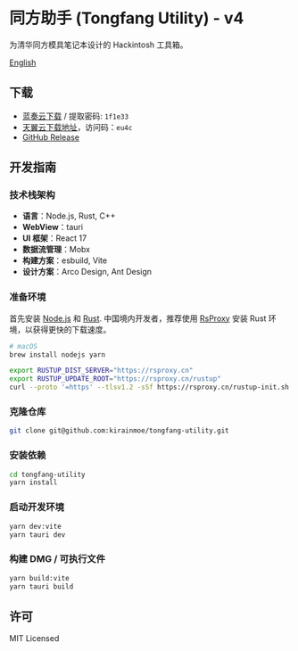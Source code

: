 # 同方助手 (Tongfang Utility) - v4

为清华同方模具笔记本设计的 Hackintosh 工具箱。

[English](https://github.com/kirainmoe/tongfang-utility/blob/v4/README-en.md)

## 下载

- [蓝奏云下载](https://www.lanzouw.com/b0ephfc4d) / 提取密码: `1f1e33`
- [天翼云下载地址](https://cloud.189.cn/t/uqiamyQRFRRz)，访问码：`eu4c`
- [GitHub Release](https://github.com/kirainmoe/tongfang-utility/releases)

## 开发指南

### 技术栈架构

- **语言**：Node.js, Rust, C++
- **WebView**：tauri
- **UI 框架**：React 17
- **数据流管理**：Mobx
- **构建方案**：esbuild, Vite
- **设计方案**：Arco Design, Ant Design

### 准备环境

首先安装 [Node.js](https://nodejs.org/en/) 和 [Rust](https://www.rust-lang.org/).  中国境内开发者，推荐使用 [RsProxy](https://rsproxy.cn) 安装 Rust 环境，以获得更快的下载速度。

```sh
# macOS
brew install nodejs yarn

export RUSTUP_DIST_SERVER="https://rsproxy.cn"
export RUSTUP_UPDATE_ROOT="https://rsproxy.cn/rustup"
curl --proto '=https' --tlsv1.2 -sSf https://rsproxy.cn/rustup-init.sh | sh
```

### 克隆仓库

```sh
git clone git@github.com:kirainmoe/tongfang-utility.git
```

### 安装依赖

```sh
cd tongfang-utility
yarn install
```

### 启动开发环境

```sh
yarn dev:vite
yarn tauri dev
```

### 构建 DMG / 可执行文件

```sh
yarn build:vite
yarn tauri build
```

## 许可

MIT Licensed